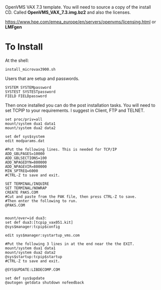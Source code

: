 OpenVMS VAX 7.3 template. You will need to source a copy of the install CD. Called **OpenVMS_VAX_7.3.img.bz2** and also the licenses.

https://www.hpe.com/emea_europe/en/servers/openvms/licensing.html or **LMFgen**

# To Install

At the shell:

```
install_microvax3900.sh
```


Users that are setup and passwords.
```
SYSTEM SYSTEMpassword
SYSTEST SYSTESTpassword
FIELD FIELDpassword
```

Then once installed you can do the post installation tasks. You will need to set TCPIP to your requirements. I suggest in Client, FTP and TELNET.


```
set proc/priv=all
mount/system dua1 data1
mount/system dua2 data2

set def sys$system
edit modparams.dat

#Put the following lines. This is needed for TCP/IP
ADD_GBLPAGES=10000
ADD_GBLSECTIONS=100
ADD_NPAGEDYN=800000
ADD_NPAGEVIR=800000
MIN_SPTREQ=6000
#CTRL-Z to save and exit.

SET TERMINAL/INQUIRE
SET TERMINAL/NOWRAP
CREATE PAKS.COM
#Cut and paste from the PAK file, then press CTRL-Z to save.
#Then enter the following to run.
@PAKS.COM


mount/over=id dua3:
set def dua3:[tcpip_vax051.kit]
@sys$manager:tcpip$config

edit sys$manager:systartup_vms.com

#Put the following 3 lines in at the end near the the EXIT.
mount/system dua1 data1
mount/system dua2 data2
@sys$startup:tcpip$startup
#CTRL-Z to save and exit.

@SYS$UPDATE:LIBDECOMP.COM

set def sys$update
@autogen getdata shutdown nofeedback
```
